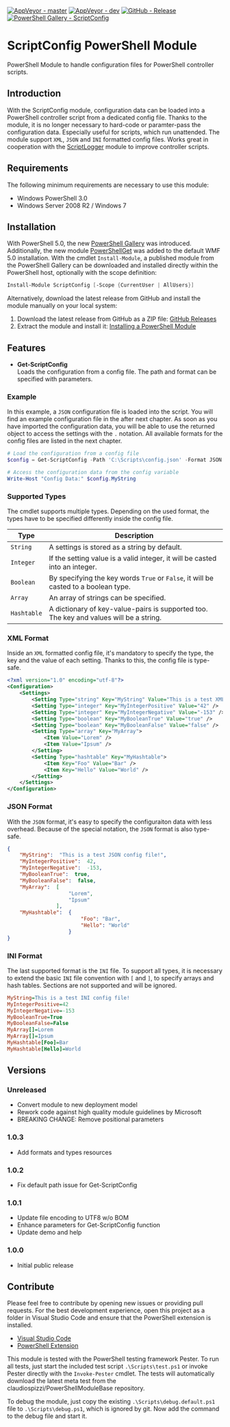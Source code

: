 [![AppVeyor - master](https://img.shields.io/appveyor/ci/claudiospizzi/ScriptConfig/master.svg)](https://ci.appveyor.com/project/claudiospizzi/ScriptConfig/branch/master)
[![AppVeyor - dev](https://img.shields.io/appveyor/ci/claudiospizzi/ScriptConfig/dev.svg)](https://ci.appveyor.com/project/claudiospizzi/ScriptConfig/branch/dev)
[![GitHub - Release](https://img.shields.io/github/release/claudiospizzi/ScriptConfig.svg)](https://github.com/claudiospizzi/ScriptConfig/releases)
[![PowerShell Gallery - ScriptConfig](https://img.shields.io/badge/PowerShell_Gallery-ScriptConfig-0072C6.svg)](https://www.powershellgallery.com/packages/ScriptConfig)


# ScriptConfig PowerShell Module

PowerShell Module to handle configuration files for PowerShell controller
scripts.


## Introduction

With the ScriptConfig module, configuration data can be loaded into a PowerShell
controller script from a dedicated config file. Thanks to the module, it is no
longer necessary to hard-code or paramter-pass the configuration data.
Especially useful for scripts, which run unattended. The module support `XML`,
`JSON` and `INI` formatted config files. Works great in cooperation with the
[ScriptLogger] module to improve controller scripts.


## Requirements

The following minimum requirements are necessary to use this module:

* Windows PowerShell 3.0
* Windows Server 2008 R2 / Windows 7


## Installation

With PowerShell 5.0, the new [PowerShell Gallery] was introduced. Additionally,
the new module [PowerShellGet] was added to the default WMF 5.0 installation.
With the cmdlet `Install-Module`, a published module from the PowerShell Gallery
can be downloaded and installed directly within the PowerShell host, optionally
with the scope definition:

```powershell
Install-Module ScriptConfig [-Scope {CurrentUser | AllUsers}]
```

Alternatively, download the latest release from GitHub and install the module
manually on your local system:

1. Download the latest release from GitHub as a ZIP file: [GitHub Releases]
2. Extract the module and install it: [Installing a PowerShell Module]


## Features

* **Get-ScriptConfig**  
  Loads the configuration from a config file. The path and format can be
  specified with parameters.

### Example

In this example, a `JSON` configuration file is loaded into the script. You will
find an example configuration file in the after next chapter. As soon as you
have imported the configuration data, you will be able to use the returned
object to access the settings with the `.` notation. All available formats for
the config files are listed in the next chapter.

```powershell
# Load the configuration from a config file
$config = Get-ScriptConfig -Path 'C:\Scripts\config.json' -Format JSON

# Access the configuration data from the config variable
Write-Host "Config Data:" $config.MyString
```

### Supported Types

The cmdlet supports multiple types. Depending on the used format, the types have
to be specified differently inside the config file.

| Type          | Description                                                                              |
| ------------- | ---------------------------------------------------------------------------------------- |
| `String`      | A settings is stored as a string by default.                                             |
| `Integer`     | If the setting value is a valid integer, it will be casted into an integer.              |
| `Boolean`     | By specifying the key words `True` or `False`, it will be casted to a boolean type.      |
| `Array`       | An array of strings can be specified.                                                    |
| `Hashtable`   | A dictionary of key-value-pairs is supported too. The key and values will be a string.   |

### XML Format

Inside an `XML` formatted config file, it's mandatory to specify the type, the key and the value of each setting. Thanks to this, the config file is type-safe.

```xml
<?xml version="1.0" encoding="utf-8"?>
<Configuration>
    <Settings>
        <Setting Type="string" Key="MyString" Value="This is a test XML config file!" />
        <Setting Type="integer" Key="MyIntegerPositive" Value="42" />
        <Setting Type="integer" Key="MyIntegerNegative" Value="-153" />
        <Setting Type="boolean" Key="MyBooleanTrue" Value="true" />
        <Setting Type="boolean" Key="MyBooleanFalse" Value="false" />
        <Setting Type="array" Key="MyArray">
            <Item Value="Lorem" />
            <Item Value="Ipsum" />
        </Setting>
        <Setting Type="hashtable" Key="MyHashtable">
            <Item Key="Foo" Value="Bar" />
            <Item Key="Hello" Value="World" />
        </Setting>
    </Settings>
</Configuration>
```

### JSON Format

With the `JSON` format, it's easy to specify the configuraiton data with less overhead. Because of the special notation, the `JSON` format is also type-safe.

```json
{
    "MyString":  "This is a test JSON config file!",
    "MyIntegerPositive":  42,
    "MyIntegerNegative":  -153,
    "MyBooleanTrue":  true,
    "MyBooleanFalse":  false,
    "MyArray":  [
                    "Lorem",
                    "Ipsum"
                ],
    "MyHashtable":  {
                        "Foo": "Bar",
                        "Hello": "World"
                    }
}
```

### INI Format

The last supported format is the `INI` file. To support all types, it is necessary to extend the basic `INI` file convention with `[` and `]`, to specify arrays and hash tables. Sections are not supported and will be ignored.

```ini
MyString=This is a test INI config file!
MyIntegerPositive=42
MyIntegerNegative=-153
MyBooleanTrue=True
MyBooleanFalse=False
MyArray[]=Lorem
MyArray[]=Ipsum
MyHashtable[Foo]=Bar
MyHashtable[Hello]=World
```


## Versions

### Unreleased

- Convert module to new deployment model
- Rework code against high quality module guidelines by Microsoft
- BREAKING CHANGE: Remove positional parameters

### 1.0.3

- Add formats and types resources

### 1.0.2

- Fix default path issue for Get-ScriptConfig

### 1.0.1

- Update file encoding to UTF8 w/o BOM
- Enhance parameters for Get-ScriptConfig function
- Update demo and help

### 1.0.0

- Initial public release


## Contribute

Please feel free to contribute by opening new issues or providing pull requests.
For the best development experience, open this project as a folder in Visual
Studio Code and ensure that the PowerShell extension is installed.

* [Visual Studio Code]
* [PowerShell Extension]

This module is tested with the PowerShell testing framework Pester. To run all
tests, just start the included test script `.\Scripts\test.ps1` or invoke Pester
directly with the `Invoke-Pester` cmdlet. The tests will automatically download
the latest meta test from the claudiospizzi/PowerShellModuleBase repository.

To debug the module, just copy the existing `.\Scripts\debug.default.ps1` file
to `.\Scripts\debug.ps1`, which is ignored by git. Now add the command to the
debug file and start it.



[ScriptLogger]: https://github.com/claudiospizzi/ScriptLogger 

[PowerShell Gallery]: https://www.powershellgallery.com/packages/ScriptConfig
[PowerShellGet]: https://technet.microsoft.com/en-us/library/dn807169.aspx

[GitHub Releases]: https://github.com/claudiospizzi/ScriptConfig/releases
[Installing a PowerShell Module]: https://msdn.microsoft.com/en-us/library/dd878350

[Visual Studio Code]: https://code.visualstudio.com/
[PowerShell Extension]: https://marketplace.visualstudio.com/items?itemName=ms-vscode.PowerShell
